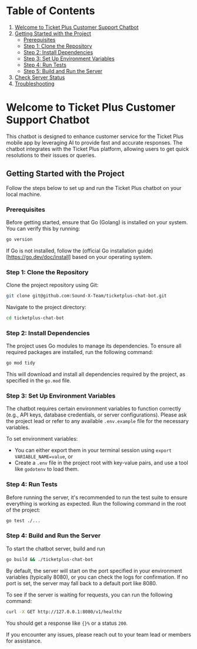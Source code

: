 # Table of Contents

1. [Welcome to Ticket Plus Customer Support Chatbot](#welcome-to-ticket-plus-customer-support-chatbot)
2. [Getting Started with the Project](#getting-started-with-the-project)
   - [Prerequisites](#prerequisites)
   - [Step 1: Clone the Repository](#step-1-clone-the-repository)
   - [Step 2: Install Dependencies](#step-2-install-dependencies)
   - [Step 3: Set Up Environment Variables](#step-3-set-up-environment-variables)
   - [Step 4: Run Tests](#step-4-run-tests)
   - [Step 5: Build and Run the Server](#step-5-build-and-run-the-server)
3. [Check Server Status](#check-server-status)
4. [Troubleshooting](#troubleshooting)


# Welcome to Ticket Plus Customer Support Chatbot

This chatbot is designed to enhance customer service for the Ticket Plus mobile app by leveraging AI to provide fast and accurate responses. The chatbot integrates with the Ticket Plus platform, allowing users to get quick resolutions to their issues or queries.

## Getting Started with the Project

Follow the steps below to set up and run the Ticket Plus chatbot on your local machine.

### Prerequisites

Before getting started, ensure that Go (Golang) is installed on your system. You can verify this by running:

```bash
go version
```
If Go is not installed, follow the (official Go installation guide)[https://go.dev/doc/install] based on your operating system.

### Step 1: Clone the Repository

Clone the project repository using Git:
```bash
git clone git@github.com:Sound-X-Team/ticketplus-chat-bot.git
```

Navigate to the project directory:

```bash
cd ticketplus-chat-bot
```

### Step 2: Install Dependencies

The project uses Go modules to manage its dependencies. To ensure all required packages are installed, run the following command:

```bash
go mod tidy
```


This will download and install all dependencies required by the project, as specified in the `go.mod` file.

### Step 3: Set Up Environment Variables

The chatbot requires certain environment variables to function correctly (e.g., API keys, database credentials, or server configurations). Please ask the project lead or refer to any available `.env.example` file for the necessary variables.

To set environment variables:

- You can either export them in your terminal session using `export VARIABLE_NAME=value`, or
- Create a `.env` file in the project root with key-value pairs, and use a tool like `godotenv` to load them.

### Step 4: Run Tests

Before running the server, it's recommended to run the test suite to ensure everything is working as expected. Run the following command in the root of the project:

```bash
go test ./...

```

### Step 4: Build and Run the Server

To start the chatbot server, build and run 

```bash 
go build && ./ticketplus-chat-bot
```
By default, the server will start on the port specified in your environment variables (typically 8080), or you can check the logs for confirmation. If no port is set, the server may fall back to a default port like 8080.

To see if the server is waiting for requests, you can run the following command:

```bash
curl -X GET http://127.0.0.1:8080/v1/healthz
```

You should get a response like `{}%` or a status `200`.

If you encounter any issues, please reach out to your team lead or members for assistance.



